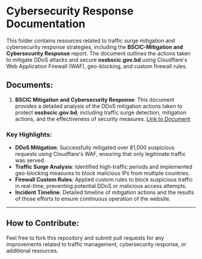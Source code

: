 # Cybersecurity Response Documentation

This folder contains resources related to traffic surge mitigation and cybersecurity response strategies, including the **BSCIC-Mitigation and Cybersecurity Response** report. The document outlines the actions taken to mitigate DDoS attacks and secure **ossbscic.gov.bd** using Cloudflare's Web Application Firewall (WAF), geo-blocking, and custom firewall rules.

## Documents:
1. **BSCIC Mitigation and Cybersecurity Response**: This document provides a detailed analysis of the DDoS mitigation actions taken to protect **ossbscic.gov.bd**, including traffic surge detection, mitigation actions, and the effectiveness of security measures. [Link to Document](Cybersecurity-Response/BSCIC-Mitigation-and-Cybersecurity-Response.pdf)

### Key Highlights:
- **DDoS Mitigation**: Successfully mitigated over 81,000 suspicious requests using Cloudflare's WAF, ensuring that only legitimate traffic was served.
- **Traffic Surge Analysis**: Identified high-traffic periods and implemented geo-blocking measures to block malicious IPs from multiple countries.
- **Firewall Custom Rules**: Applied custom rules to block suspicious traffic in real-time, preventing potential DDoS or malicious access attempts.
- **Incident Timeline**: Detailed timeline of mitigation actions and the results of those efforts to ensure continuous operation of the website.

---

## How to Contribute:
Feel free to fork this repository and submit pull requests for any improvements related to traffic management, cybersecurity response, or additional resources.


